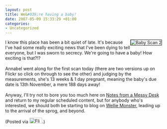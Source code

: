 ```yaml
---
layout: post
title: We&#039;re having a baby!
date: 2007-05-09 15:33:29 +01:00
categories:
- Uncategorized
---
```

<a href="http://www.flickr.com/photos/mathie/491272559/" title="Baby Scan 2"><img src="http://farm1.static.flickr.com/221/491272559_525f985d53_m.jpg" alt="Baby Scan 2" class="alignright" style="border: solid 1px #000000; float: right;" /></a>I know this place has been a bit quiet of late.  It's because I've had some really exciting news that I've been dying to tell everyone, but I was sworn to secrecy.  We're going to have a baby!  How exciting is that?!?<br />
<br />
Annabel went along for the first scan today (there are two versions up on Flickr so click on through to see the other) and judging by the measurements, she's 13 weeks & 1 day pregnant, meaning the baby's due date is 13th November, a mere 188 days away!<br />
<br />
Anyway, I'll try not to bore you too much here on [Notes from a Messy Desk](http://woss.name/) and return to my regular scheduled content, but for anybody who's interested, we should both be starting to blog on [Wellie Monster](http://welliemonster.com/), leading up to the arrival of the sprog, and beyond.

(Posted via <a href="http://www.flickr.com/"><img alt="Flickr" src="http://www.flickr.com/images/flickr_logo_blog.gif" height="18" width="41" /></a>.)
